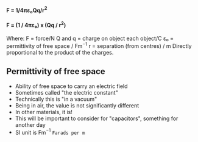 #### F = 1/4πε₀Qq/r$^2$
#### F = (1 / 4πε₀) x (Qq / r$^2$)
Where:
F = force/N
Q and q = charge on object each object/C
ε₀ = permittivity of free space / Fm$^{-1}$
r = separation (from centres) / m
Directly proportional to the product of the charges.
## Permittivity of free space
- Ability of free space to carry an electric field
- Sometimes called "the electric constant"
- Technically this is "in a vacuum"
- Being in air, the value is not significantly different
- In other materials, it is!
- This will be important to consider for "capacitors", something for another day
- SI unit is Fm$^{-1}$ `Farads per m`

